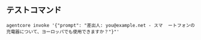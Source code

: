 

## テストコマンド
`agentcore invoke '{"prompt": "差出人: you@example.net - スマ  ートフォンの充電器について、ヨーロッパでも使用できますか？"}"'`